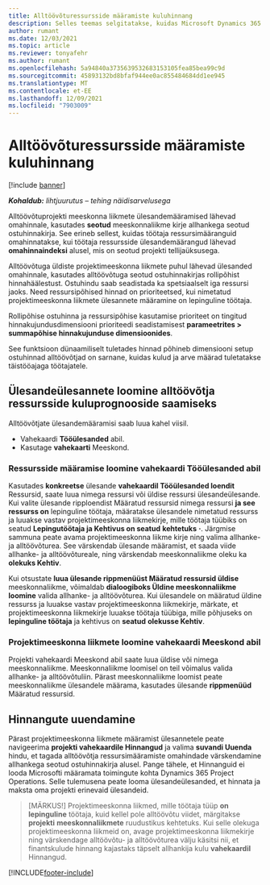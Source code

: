 ```yaml
---
title: Alltöövõturessursside määramiste kuluhinnang
description: Selles teemas selgitatakse, kuidas Microsoft Dynamics 365 Project Operations arvutab alltöövõturessursside määramiste kuluhinnangut.
author: rumant
ms.date: 12/03/2021
ms.topic: article
ms.reviewer: tonyafehr
ms.author: rumant
ms.openlocfilehash: 5a94840a3735639532683153105fea85bea99c9d
ms.sourcegitcommit: 45893132bd8bfaf944ee0ac855484684dd1ee945
ms.translationtype: MT
ms.contentlocale: et-EE
ms.lasthandoff: 12/09/2021
ms.locfileid: "7903009"
---
```

# <a name="cost-estimation-of-subcontracted-resource-assignments"></a>Alltöövõturessursside määramiste kuluhinnang

[!include [banner](../../includes/dataverse-preview.md)]

_**Kohaldub:** lihtjuurutus – tehing näidisarvelusega_

Alltöövõtuprojekti meeskonna liikmete ülesandemääramised lähevad omahinnale, kasutades **seotud** meeskonnaliikme kirje allhankega seotud ostuhinnakirja. See erineb sellest, kuidas töötaja ressursimääranguid omahinnatakse, kui töötaja ressursside ülesandemäärangud lähevad **omahinnaindeksi** alusel, mis on seotud projekti tellijaüksusega. 

Alltöövõtuga üldiste projektimeeskonna liikmete puhul lähevad ülesanded omahinnale, kasutades alltöövõtuga seotud ostuhinnakirjas rollipõhist hinnahäälestust. Ostuhindu saab seadistada ka spetsiaalselt iga ressursi jaoks. Need ressursipõhised hinnad on prioriteetsed, kui nimetatud projektimeeskonna liikmete ülesannete määramine on lepinguline töötaja. 

Rollipõhise ostuhinna ja ressursipõhise kasutamise prioriteet on tingitud hinnakujundusdimensiooni prioriteedi seadistamisest **parameetrites > summapõhise hinnakujunduse dimensioonides**.

See funktsioon dünaamiliselt tuletades hinnad põhineb dimensiooni setup ostuhinnad alltöövõtjad on sarnane, kuidas kulud ja arve määrad tuletatakse täistööajaga töötajatele. 

## <a name="creating-task-assignments-for-getting-cost-estimates-of-subcontractor-resources"></a>Ülesandeülesannete loomine alltöövõtja ressursside kuluprognooside saamiseks

Alltöövõtjate ülesandemääramisi saab luua kahel viisil. 
- Vahekaardi **Tööülesanded** abil.
- Kasutage **vahekaarti** Meeskond.

### <a name="creating-resources-assignments-using-the-tasks-tab"></a>Ressursside määramise loomine vahekaardi Tööülesanded abil
Kasutades **konkreetse** ülesande **vahekaardil Tööülesanded loendit** Ressursid, saate luua nimega ressursi või üldise ressursi ülesandeülesande. Kui valite ülesande ripploendist Määratud ressursid nimega ressursi **ja see ressurss on** lepinguline töötaja, määratakse ülesandele nimetatud ressurss ja luuakse vastav projektimeeskonna liikmekirje, mille töötaja tüübiks on seatud **Lepingutöötaja ja Kehtivus on seatud** **kehtetuks** **·**. Järgmise sammuna peate avama projektimeeskonna liikme kirje ning valima allhanke- ja alltöövõturea. See värskendab ülesande määramist, et saada viide allhanke- ja alltöövõtureale, ning värskendab meeskonnaliikme oleku ka **olekuks Kehtiv**.

Kui otsustate **luua ülesande rippmenüüst Määratud ressursid üldise** meeskonnaliikme, võimaldab **dialoogiboks Üldine meeskonnaliikme loomine** valida allhanke- ja alltöövõturea. Kui ülesandele on määratud üldine ressurss ja luuakse vastav projektimeeskonna liikmekirje, märkate, et projektimeeskonna liikmekirje luuakse töötaja tüübiga, mille põhjuseks on **lepinguline töötaja** ja kehtivus on **seatud** **olekusse Kehtiv**.

### <a name="creating-project-team-members-using-the-team-tab"></a>Projektimeeskonna liikmete loomine vahekaardi Meeskond abil
Projekti vahekaardi Meeskond abil saate luua üldise või nimega meeskonnaliikme. Meeskonnaliikme loomisel on teil võimalus valida allhanke- ja alltöövõtuliin. Pärast meeskonnaliikme loomist peate meeskonnaliikme ülesandele määrama, kasutades ülesande **rippmenüüd** Määratud ressursid. 

## <a name="updating-estimates"></a>Hinnangute uuendamine
Pärast projektimeeskonna liikmete määramist ülesannetele peate navigeerima **projekti vahekaardile Hinnangud** ja valima **suvandi Uuenda** hindu, et tagada alltöövõtja ressursimääramiste omahindade värskendamine allhankega seotud ostuhinnakirja alusel. Pange tähele, et Hinnanguid ei looda Microsofti määramata toimingute kohta Dynamics 365 Project Operations. Selle tulemusena peate looma ülesandeülesanded, et hinnata ja maksta oma projekti erinevaid ülesandeid. 

> [MÄRKUS!] Projektimeeskonna liikmed, mille töötaja tüüp **on** **lepinguline** töötaja, kuid kellel pole alltöövõtu viidet, märgitakse **projekti** **meeskonnaliikmete** ruudustikus kehtetuks. Kui selle olekuga projektimeeskonna liikmeid on, avage projektimeeskonna liikmekirje ning värskendage alltöövõtu- ja alltöövõturea välju käsitsi nii, et finantskulude hinnang kajastaks täpselt allhankija kulu **vahekaardil** Hinnangud. 


[!INCLUDE[footer-include](../../includes/footer-banner.md)]
